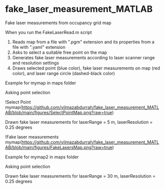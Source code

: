 # fake_laser_measurement_MATLAB
Fake laser measurements from occupancy grid map

When you run the FakeLaserRead.m script
1) Reads map from a file with ".pgm" extension and its properties from a file with ".yaml" extension
2) Asks to select a suitable free point on the map
3) Generates fake laser measurements according to laser scanner range and resolution settings
4) Draws selected point (blue color), fake laser measurements on map (red color), and laser range circle (dashed-black color)

Example for mymap in maps folder

Asking point selection

!Select Point mymap(https://github.com/yilmazabdurrah/fake_laser_measurement_MATLAB/blob/main/figures/SelectPointMap.png?raw=true)

Drawn fake laser measurements for laserRange = 5 m, laserResolution = 0.25 degrees

!Fake laser measurements mymap(https://github.com/yilmazabdurrah/fake_laser_measurement_MATLAB/blob/main/figures/FakeLasersMap.png?raw=true)

Example for mymap2 in maps folder

Asking point selection

Drawn fake laser measurements for laserRange = 30 m, laserResolution = 0.25 degrees

